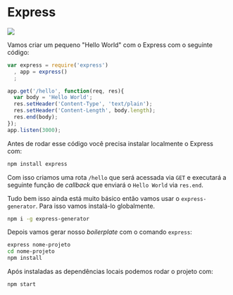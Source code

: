 # Express

![](https://i.cloudup.com/OgEsvIwmiL.png)

Vamos criar um pequeno "Hello World" com o Express com o seguinte código:

```js
var express = require('express')
  , app = express()
  ;

app.get('/hello', function(req, res){
  var body = 'Hello World';
  res.setHeader('Content-Type', 'text/plain');
  res.setHeader('Content-Length', body.length);
  res.end(body);
});
app.listen(3000);
```

Antes de rodar esse código você precisa instalar localmente o Express com:

```sh
npm install express
```

Com isso criamos uma rota `/hello` que será acessada via `GET` e executará a seguinte função de *callback* que enviará o `Hello World` via `res.end`.

Tudo bem isso ainda está muito básico então vamos usar o `express-generator`. Para isso vamos instalá-lo globalmente.

```sh
npm i -g express-generator
```

Depois vamos gerar nosso *boilerplate* com o comando `express`:

```sh
express nome-projeto
cd nome-projeto
npm install
```

Após instaladas as dependências locais podemos rodar o projeto com:

```sh
npm start
```